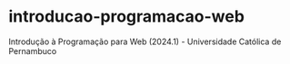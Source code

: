 # introducao-programacao-web
Introdução à Programação para Web (2024.1) - Universidade Católica de Pernambuco
